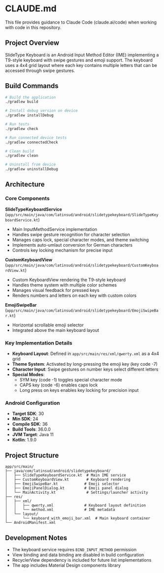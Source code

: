 # CLAUDE.md

This file provides guidance to Claude Code (claude.ai/code) when working with code in this repository.

## Project Overview

SlideType Keyboard is an Android Input Method Editor (IME) implementing a T9-style keyboard with swipe gestures and emoji support. The keyboard uses a 4x4 grid layout where each key contains multiple letters that can be accessed through swipe gestures.

## Build Commands

```bash
# Build the application
./gradlew build

# Install debug version on device
./gradlew installDebug

# Run tests
./gradlew check

# Run connected device tests
./gradlew connectedCheck

# Clean build
./gradlew clean

# Uninstall from device
./gradlew uninstallDebug
```

## Architecture

### Core Components

**SlideTypeKeyboardService** (`app/src/main/java/com/latinsud/android/slidetypekeyboard/SlideTypeKeyboardService.kt`)
- Main InputMethodService implementation
- Handles swipe gesture recognition for character selection
- Manages caps lock, special character modes, and theme switching
- Implements auto-umlaut conversion for German characters
- Controls key locking mechanism for precise input

**CustomKeyboardView** (`app/src/main/java/com/latinsud/android/slidetypekeyboard/CustomKeyboardView.kt`)
- Custom KeyboardView rendering the T9-style keyboard
- Handles theme system with multiple color schemes
- Manages visual feedback for pressed keys
- Renders numbers and letters on each key with custom colors

**EmojiSwipeBar** (`app/src/main/java/com/latinsud/android/slidetypekeyboard/EmojiSwipeBar.kt`)
- Horizontal scrollable emoji selector
- Integrated above the main keyboard layout

### Key Implementation Details

- **Keyboard Layout**: Defined in `app/src/main/res/xml/qwerty.xml` as a 4x4 grid
- **Theme System**: Activated by long-pressing the emoji key (key code -7)
- **Character Input**: Swipe gestures on number keys select different letters
- **Special Modes**: 
  - SYM key (code -1) toggles special character mode
  - CAPS key (code -6) enables caps lock
  - Long press on keys enables key locking for precision input

### Android Configuration

- **Target SDK**: 30
- **Min SDK**: 24
- **Compile SDK**: 36
- **Build Tools**: 36.0.0
- **JVM Target**: Java 11
- **Kotlin**: 1.9.0

## Project Structure

```
app/src/main/
├── java/com/latinsud/android/slidetypekeyboard/
│   ├── SlideTypeKeyboardService.kt  # Main IME service
│   ├── CustomKeyboardView.kt        # Keyboard rendering
│   ├── EmojiSwipeBar.kt            # Emoji selector
│   ├── EmojiPanelDialog.kt         # Emoji panel dialog
│   └── MainActivity.kt              # Settings/launcher activity
├── res/
│   ├── xml/
│   │   ├── qwerty.xml              # Keyboard layout definition
│   │   └── method.xml              # IME metadata
│   └── layout/
│       └── keyboard_with_emoji_bar.xml  # Main keyboard container
└── AndroidManifest.xml
```

## Development Notes

- The keyboard service requires `BIND_INPUT_METHOD` permission
- View binding and data binding are disabled in build configuration
- RecyclerView dependency is included for future list implementations
- The app includes Material Design components library